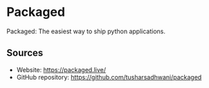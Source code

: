 # Packaged

Packaged: The easiest way to ship python applications.

## Sources

- Website: https://packaged.live/
- GitHub repository: https://github.com/tusharsadhwani/packaged
